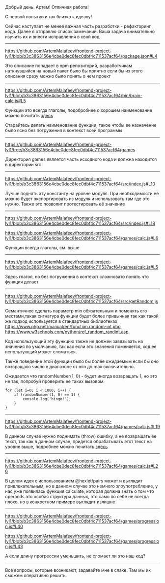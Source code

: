 Добрый день. Артем! Отличная работа!

С первой попытки и так близко к идеалу!

Сейчас наступает не менее важная часть разработки - рефакторинг кода. Далее я отправлю список замечаний.
Ваша задача внимательно изучить их и внести исправления в свой код

---

https://github.com/ArtemMalafeev/frontend-project-lvl1/blob/b3c3863156e4cbe0dec8fec0dbf4c711537acf64/package.json#L4

Это описание попадает в npm репозиторий, разработчикам наткнувшийся на новый пакет было бы приятно если бы из этого описания сразу можно было понять о чем проект

---

https://github.com/ArtemMalafeev/frontend-project-lvl1/blob/b3c3863156e4cbe0dec8fec0dbf4c711537acf64/bin/brain-calc.js#L5

Функции это всегда глаголы, подобробнее о хорошем наименование можно почитать [здесь](https://ru.hexlet.io/blog/posts/naming-errors-1)

Старайтесь делать наименование функции, такое чтобы ее назначение было ясно без погружения в контекст всей программы

---

https://github.com/ArtemMalafeev/frontend-project-lvl1/tree/b3c3863156e4cbe0dec8fec0dbf4c711537acf64/games

Директория games является часть исходного кода и должна находится в директории src

---

https://github.com/ArtemMalafeev/frontend-project-lvl1/blob/b3c3863156e4cbe0dec8fec0dbf4c711537acf64/src/index.js#L10

Лучше поднять эту константу на уровне модуля. При необходимости её можно будет экспортировать из модуля и использовать там где это нужно. Также это позволит протестировать её значение

---

https://github.com/ArtemMalafeev/frontend-project-lvl1/blob/b3c3863156e4cbe0dec8fec0dbf4c711537acf64/src/index.js#L18

https://github.com/ArtemMalafeev/frontend-project-lvl1/blob/b3c3863156e4cbe0dec8fec0dbf4c711537acf64/games/calc.js#L6

Функции всегда глаголы, см. выше

---

https://github.com/ArtemMalafeev/frontend-project-lvl1/blob/b3c3863156e4cbe0dec8fec0dbf4c711537acf64/games/calc.js#L5

Здесь глагол, но без погружения в контекст сложновато понять что функция делает

---

https://github.com/ArtemMalafeev/frontend-project-lvl1/blob/b3c3863156e4cbe0dec8fec0dbf4c711537acf64/src/getRandom.js

Семантичнее сделать параметр min обязательным и поменять его местами,такая сигнатура функции будет более привычная так как такой же подход используется в стандартных библиотеках https://www.php.net/manual/en/function.random-int.php, https://www.w3schools.com/python/ref_random_randint.asp.

Код использующий эту функцию также не должен завязывать на значения по умолчанию, так как если это значения поменяется, код ее использующий может сломаться.

Также поведение этой функции было бы более ожидаемым если бы оно возвращало число в диапазоне от min до max включительно.

Ожидается что randomNumber(1, 0) - будет иногда возвращать 1, но это не так, попробуй проверить ее таких вызовом:

```
for (let i=0; i < 1000; i++) {
    if (randomNumber(1, 0) == 1) {
        console.log('bingo!');
    }
}
```

---

https://github.com/ArtemMalafeev/frontend-project-lvl1/blob/b3c3863156e4cbe0dec8fec0dbf4c711537acf64/games/calc.js#L19

В данном случае нужно поднимать (throw) ошибку, а не возвращать ее текст, так как в данном случае, придется обрабатывать этот текст на уровне выше, подробнее можно почитать [здесь](https://ru.hexlet.io/blog/posts/sovershennyy-kod-defolty-v-svitchah)

---

https://github.com/ArtemMalafeev/frontend-project-lvl1/blob/b3c3863156e4cbe0dec8fec0dbf4c711537acf64/games/calc.js#L26

В целом идея с использованием @hexlet/pairs может и выглядит привлекательным, но в данном случае это немного злоупотребление, у нас уже появилась функция calculate, которая должна знать о том что operands это особая структура данных, это само по себе не всегда плохо, но в конкретном примере выглядит излишне

---

https://github.com/ArtemMalafeev/frontend-project-lvl1/blob/b3c3863156e4cbe0dec8fec0dbf4c711537acf64/games/progression.js#L40

https://github.com/ArtemMalafeev/frontend-project-lvl1/blob/b3c3863156e4cbe0dec8fec0dbf4c711537acf64/games/progression.js#L43

А если длину прогрессии уменьшить, не сломает ли это наш код?

---

Все вопросы, которые возникают, задавайте мне в слаке. Там мы их сможем оперативно решить.
